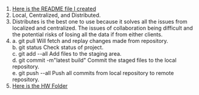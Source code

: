 1. [Here is the README file I created](../../README.md)  
2. Local, Centralized, and Distributed.
3. Distributes is the best one to use because it solves all the issues from localized and centralized. The issues of collaboration being difficult and the potential risks of losing all the data if from either clients.
4. a. git pull  Will fetch and replay changes made from repository.  
b. git status  Check status of project.  
c. git add --all  Add files to the staging area.  
d. git commit -m"latest build"  Commit the staged files to the local repository.  
e. git push --all  Push all commits from local repository to remote repository.  
5. [Here is the HW Folder](../../hw)
